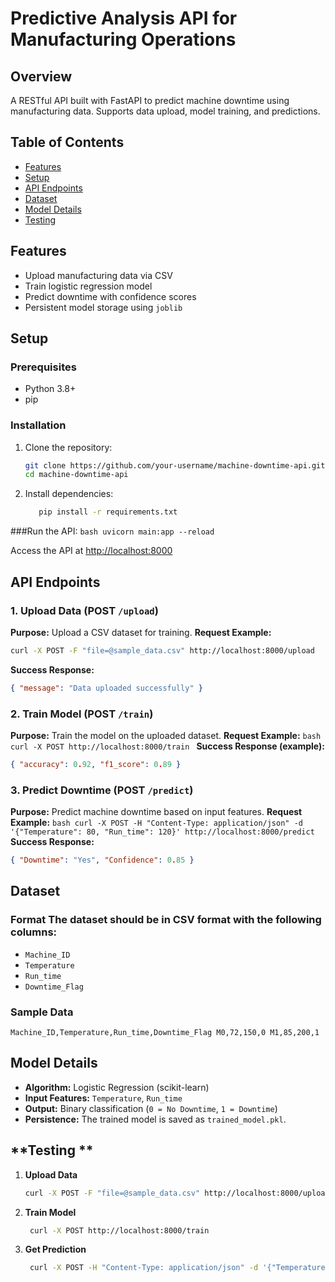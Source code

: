# Predictive Analysis API for Manufacturing Operations

## Overview
A RESTful API built with FastAPI to predict machine downtime using manufacturing data. Supports data upload, model training, and predictions.

## Table of Contents
- [Features](#features)
- [Setup](#setup)
- [API Endpoints](#api-endpoints)
- [Dataset](#dataset)
- [Model Details](#model-details)
- [Testing](#testing)

## Features
- Upload manufacturing data via CSV
- Train logistic regression model
- Predict downtime with confidence scores
- Persistent model storage using `joblib`

## Setup

### Prerequisites
- Python 3.8+
- pip

### Installation
1. Clone the repository:
   ```bash
   git clone https://github.com/your-username/machine-downtime-api.git
   cd machine-downtime-api


2. Install dependencies:
   ```bash
      pip install -r requirements.txt
   ```
   
###Run the API:
    ```bash
   uvicorn main:app --reload
     ```

   Access the API at [http://localhost:8000](http://localhost:8000) 
   
## **API Endpoints** 

### 1. **Upload Data** (POST `/upload`)
   **Purpose:** Upload a CSV dataset for training. 
   **Request Example:** 
   ```bash   
   curl -X POST -F "file=@sample_data.csv" http://localhost:8000/upload
 ```
   **Success Response:**
   ```json
   { "message": "Data uploaded successfully" }
   ```
### 2. **Train Model** (POST `/train`) 
   **Purpose:** Train the model on the uploaded dataset. 
   **Request Example:** 
    ```bash
    curl -X POST http://localhost:8000/train
    ``` 
**Success Response (example):** 
```json
{ "accuracy": 0.92, "f1_score": 0.89 }
 ```
 ### 3. **Predict Downtime** (POST `/predict`) 
   **Purpose:** Predict machine downtime based on input features. 
   **Request Example:**
    ```bash
    curl -X POST -H "Content-Type: application/json" -d '{"Temperature": 80, "Run_time": 120}' http://localhost:8000/predict
    ```
   **Success Response:**
   ```json 
   { "Downtime": "Yes", "Confidence": 0.85 }
 ```

## **Dataset** 
### **Format** The dataset should be in CSV format with the following columns:
   - `Machine_ID`
   - `Temperature`
   - `Run_time`
   - `Downtime_Flag`
### **Sample Data** 
```csv 
Machine_ID,Temperature,Run_time,Downtime_Flag M0,72,150,0 M1,85,200,1
```

## **Model Details** 
   - **Algorithm:** Logistic Regression (scikit-learn)
   - **Input Features:** `Temperature`, `Run_time`
   - **Output:** Binary classification (`0 = No Downtime`, `1 = Downtime`)
   - **Persistence:** The trained model is saved as `trained_model.pkl`.
     
## **Testing ** 
1. **Upload Data**
   ```bash
   curl -X POST -F "file=@sample_data.csv" http://localhost:8000/upload
   ```
2. **Train Model**
   ```bash
    curl -X POST http://localhost:8000/train
    ```
3. **Get Prediction**
   ```bash
    curl -X POST -H "Content-Type: application/json" -d '{"Temperature": 75, "Run_Time": 180}' http://localhost:8000/predict
    ```
